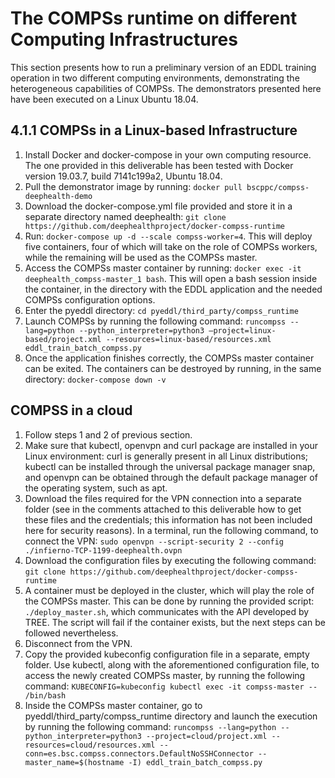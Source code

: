 # The COMPSs runtime on different Computing Infrastructures

This section presents how to run a preliminary version of an EDDL training operation in two different computing environments, demonstrating the heterogeneous capabilities of COMPSs. The demonstrators presented here have been executed on a Linux Ubuntu 18.04.

## 4.1.1 COMPSs in a Linux-based Infrastructure

1. Install Docker and docker-compose in your own computing resource. The one provided in this deliverable has been tested with Docker version 19.03.7, build 7141c199a2, Ubuntu 18.04.
2. Pull the demonstrator image by running: `docker pull bscppc/compss-deephealth-demo`
3. Download the docker-compose.yml file provided and store it in a separate directory named deephealth: `git clone https://github.com/deephealthproject/docker-compss-runtime`
4. Run: `docker-compose up -d --scale compss-worker=4`. This will deploy five containers, four of which will take on the role of COMPSs workers, while the remaining will be used as the COMPSs master.
5. Access the COMPSs master container by running: `docker exec -it deephealth_compss-master_1 bash`. This will open a bash session inside the container, in the directory with the EDDL application and the needed COMPSs configuration options.
6. Enter the pyeddl directory: `cd pyeddl/third_party/compss_runtime`
7. Launch COMPSs by running the following command: `runcompss --lang=python --python_interpreter=python3 –project=linux-based/project.xml --resources=linux-based/resources.xml eddl_train_batch_compss.py`
8. Once the application finishes correctly, the COMPSs master container can be exited. The containers can be destroyed by running, in the same directory: `docker-compose down -v`

## COMPSS in a cloud

1. Follow steps 1 and 2 of previous section.
2. Make sure that kubectl, openvpn and curl package are installed in your Linux environment: curl is generally present in all Linux distributions; kubectl can be installed through the universal package manager snap, and openvpn can be obtained through the default package manager of the operating system, such as apt.
3. Download the files required for the VPN connection into a separate folder (see in the comments attached to this deliverable how to get these files and the credentials; this information has not been included here for security reasons). In a terminal, run the following command, to connect the VPN: `sudo openvpn --script-security 2 --config ./infierno-TCP-1199-deephealth.ovpn`
4. Download the configuration files by executing the following command: `git clone https://github.com/deephealthproject/docker-compss-runtime`
5. A container must be deployed in the cluster, which will play the role of the COMPSs master. This can be done by running the provided script: `./deploy_master.sh`, which communicates with the API developed by TREE. The script will fail if the container exists, but the next steps can be followed nevertheless.
6. Disconnect from the VPN. 
7. Copy the provided kubeconfig configuration file in a separate, empty folder. Use kubectl, along with the aforementioned configuration file, to access the newly created COMPSs master, by running the following command: `KUBECONFIG=kubeconfig kubectl exec -it compss-master -- /bin/bash`
8. Inside the COMPSs master container, go to pyeddl/third_party/compss_runtime directory and launch the execution by running the following command: `runcompss --lang=python --python_interpreter=python3 --project=cloud/project.xml --resources=cloud/resources.xml --conn=es.bsc.compss.connectors.DefaultNoSSHConnector --master_name=$(hostname -I) eddl_train_batch_compss.py`